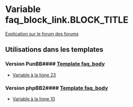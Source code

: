 # Variable faq_block_link.BLOCK_TITLE
[Explication sur le forum des forums](http://forum.forumactif.com/t294113-listing-des-variables#faq_block_link.BLOCK_TITLE)
## Utilisations dans les templates
### Version PunBB#### [Template faq_body](punbb/faq_body.md)
* [Variable à la ligne 23](../punbb/faq_body.tpl#L23)
### Version phpBB2#### [Template faq_body](subsilver/faq_body.md)
* [Variable à la ligne 10](../subsilver/faq_body.tpl#L10)